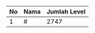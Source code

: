 | No | Nama            | Jumlah Level |
|----|-----------------|--------------|
| 1  | #    |    2747        |
